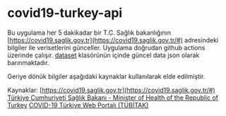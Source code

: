# covid19-turkey-api

Bu uygulama her 5 dakikadar bir  T.C. Sağlık bakanlığının [https://covid19.saglik.gov.tr](https://covid19.saglik.gov.tr/#) adresindeki bilgiler ile verisetlerini günceller. Uygulama doğrudan github actions üzerinde çalışır. [dataset](dataset)
klasörünün içinde güncel data json olarak barınmaktadır.

Geriye dönük bilgiler aşağıdaki kaynaklar kullanılarak elde edilmiştir.

Kaynaklar:
[https://covid19.saglik.gov.tr](https://covid19.saglik.gov.tr/#) 
[Türkiye Cumhuriyeti Sağlık Bakanı - Minister of Health of the Republic of Turkey](https://twitter.com/drfahrettinkoca)
[COVID-19 Türkiye Web Portalı (TÜBİTAK)](https://covid19.tubitak.gov.tr/turkiyede-durum)

